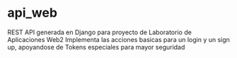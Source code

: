 # api_web

REST API generada en Django para proyecto de Laboratorio de Aplicaciones Web2
Implementa las acciones basicas para un login y un sign up, apoyandose de Tokens especiales para mayor seguridad
